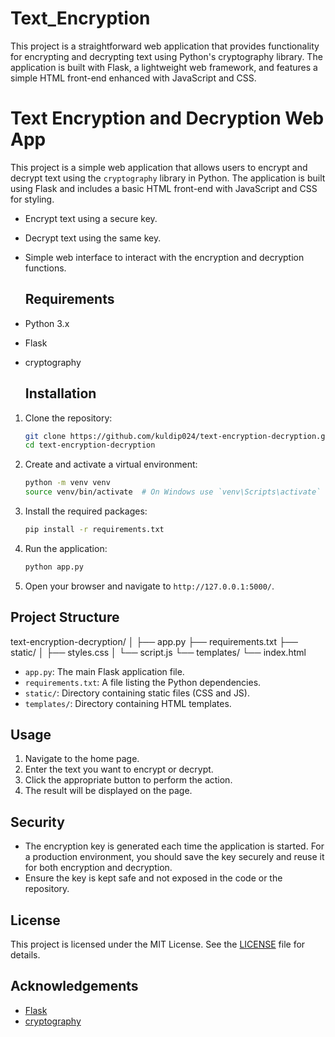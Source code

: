 # Text_Encryption
This project is a straightforward web application that provides functionality for encrypting and decrypting text using Python's cryptography library. The application is built with Flask, a lightweight web framework, and features a simple HTML front-end enhanced with JavaScript and CSS.

# Text Encryption and Decryption Web App

This project is a simple web application that allows users to encrypt and decrypt text using the `cryptography` library in Python. The application is built using Flask and includes a basic HTML front-end with JavaScript and CSS for styling.

- Encrypt text using a secure key.
- Decrypt text using the same key.
- Simple web interface to interact with the encryption and decryption functions.

  ## Requirements
  
- Python 3.x
- Flask
- cryptography

  ## Installation

1. Clone the repository:
    ```bash
    git clone https://github.com/kuldip024/text-encryption-decryption.git
    cd text-encryption-decryption
    ```

2. Create and activate a virtual environment:
    ```bash
    python -m venv venv
    source venv/bin/activate  # On Windows use `venv\Scripts\activate`
    ```

3. Install the required packages:
    ```bash
    pip install -r requirements.txt
    ```

4. Run the application:
    ```bash
    python app.py
    ```

5. Open your browser and navigate to `http://127.0.0.1:5000/`.


## Project Structure

text-encryption-decryption/
│
├── app.py
├── requirements.txt
├── static/
│ ├── styles.css
│ └── script.js
└── templates/
└── index.html


- `app.py`: The main Flask application file.
- `requirements.txt`: A file listing the Python dependencies.
- `static/`: Directory containing static files (CSS and JS).
- `templates/`: Directory containing HTML templates.

## Usage

1. Navigate to the home page.
2. Enter the text you want to encrypt or decrypt.
3. Click the appropriate button to perform the action.
4. The result will be displayed on the page.

## Security

- The encryption key is generated each time the application is started. For a production environment, you should save the key securely and reuse it for both encryption and decryption.
- Ensure the key is kept safe and not exposed in the code or the repository.

## License

This project is licensed under the MIT License. See the [LICENSE](LICENSE) file for details.

## Acknowledgements

- [Flask](https://flask.palletsprojects.com/)
- [cryptography](https://cryptography.io/)













